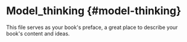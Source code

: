 # Model_thinking {#model-thinking}

This file serves as your book&#039;s preface, a great place to describe your book&#039;s content and ideas.